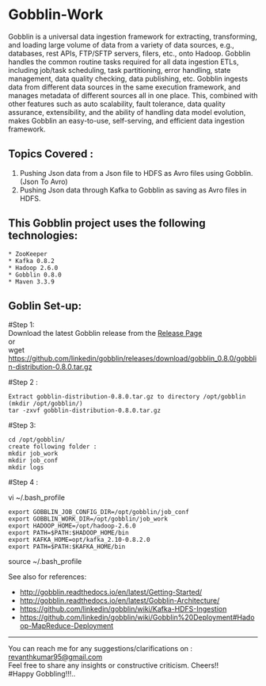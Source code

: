 # Gobblin-Work


Gobblin is a universal data ingestion framework for extracting, transforming, and loading large volume of data from a variety of data sources, e.g., databases, rest APIs, FTP/SFTP servers, filers, etc., onto Hadoop. Gobblin handles the common routine tasks required for all data ingestion ETLs, including job/task scheduling, task partitioning, error handling, state management, data quality checking, data publishing, etc. Gobblin ingests data from different data sources in the same execution framework, and manages metadata of different sources all in one place. This, combined with other features such as auto scalability, fault tolerance, data quality assurance, extensibility, and the ability of handling data model evolution, makes Gobblin an easy-to-use, self-serving, and efficient data ingestion framework.

Topics Covered :     
----------------

1. Pushing Json data from a Json file to HDFS as Avro files using Gobblin.(Json To Avro)                              
2. Pushing Json data through Kafka to Gobblin as saving as Avro files in HDFS.       



This Gobblin project uses the following technologies:
----------------------------------------------------
    * ZooKeeper    
    * Kafka 0.8.2     
    * Hadoop 2.6.0      
    * Gobblin 0.8.0      
    * Maven 3.3.9        

Goblin Set-up:              
--------------
#Step 1:         
	Download the latest Gobblin release from the <a href="https://github.com/linkedin/gobblin/releases">Release Page</a>    
	or          
	wget https://github.com/linkedin/gobblin/releases/download/gobblin_0.8.0/gobblin-distribution-0.8.0.tar.gz    
	
 #Step 2 :     
 
	Extract gobblin-distribution-0.8.0.tar.gz to directory /opt/gobblin (mkdir /opt/gobblin/)
	tar -zxvf gobblin-distribution-0.8.0.tar.gz
	
#Step 3:                 

	cd /opt/gobblin/                 
	create following folder :          
	mkdir job_work         
	mkdir job_conf          
	mkdir logs        
	
#Step 4 :           

vi ~/.bash_profile          

	export GOBBLIN_JOB_CONFIG_DIR=/opt/gobblin/job_conf                   
	export GOBBLIN_WORK_DIR=/opt/gobblin/job_work                     
	export HADOOP_HOME=/opt/hadoop-2.6.0                           
	export PATH=$PATH:$HADOOP_HOME/bin                      
	export KAFKA_HOME=opt/kafka_2.10-0.8.2.0                          
	export PATH=$PATH:$KAFKA_HOME/bin                  
source ~/.bash_profile




See also for references:
* http://gobblin.readthedocs.io/en/latest/Getting-Started/
* http://gobblin.readthedocs.io/en/latest/Gobblin-Architecture/ 
* https://github.com/linkedin/gobblin/wiki/Kafka-HDFS-Ingestion
* https://github.com/linkedin/gobblin/wiki/Gobblin%20Deployment#Hadoop-MapReduce-Deployment
------------------------------------------------------------------------------------------------------------------------------------     

You can reach me for any suggestions/clarifications on  : revanthkumar95@gmail.com                                              
Feel free to share any insights or constructive criticism. Cheers!!                                                           
#Happy Gobbling!!!..  
